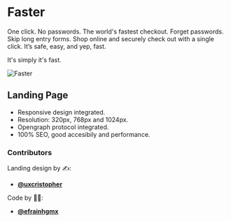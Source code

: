 # Faster
One click. No passwords. The world's fastest checkout.
Forget passwords. Skip long entry forms. Shop online and securely check out with a single click. It’s safe, easy, and yep, fast.

It's simply it's fast.

![Faster](./assets/img/README-IMG.gif/)

## Landing Page 

- Responsive design integrated.
- Resolution: 320px, 768px and 1024px.
- Opengraph protocol integrated.
- 100% SEO, good accesibily and performance.

### Contributors 

Landing design by ✍:

- **[@uxcristopher](https://www.instagram.com/uxcristopher/ "@uxcristopher")** 

Code by 👨‍💻:

- **[@efrainhgmx](https://www.instagram.com/efrainhgmx/ "@efrainhgmx")**